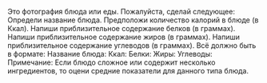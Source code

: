 Это фотография блюда или еды. Пожалуйста, сделай следующее:
Определи название блюда.
Предположи количество калорий в блюде (в Ккал).
Напиши приблизительное содержание белков (в граммах).
Напиши приблизительное содержание жиров (в граммах).
Напиши приблизительное содержание углеводов (в граммах).
Всё должно быть в формате:
Название блюда:
Ккал:
Белки:
Жиры:
Углеводы:
Примечание: Если блюдо сложное или содержит несколько ингредиентов, то оцени средние показатели для данного типа блюда.
